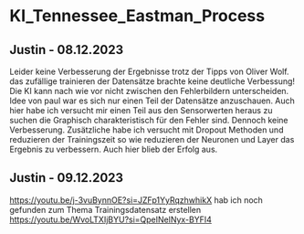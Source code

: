 # KI_Tennessee_Eastman_Process

## Justin - 08.12.2023
Leider keine Verbesserung der Ergebnisse trotz der Tipps von Oliver Wolf. 
das zufällige trainieren der Datensätze brachte keine deutliche Verbessung! Die KI kann nach wie vor nicht zwischen den Fehlerbildern unterscheiden. Idee von paul war es sich nur einen Teil der Datensätze anzuschauen. Auch hier habe ich versucht mir einen Teil aus den Sensorwerten heraus zu suchen die Graphisch charakteristisch für den Fehler sind. Dennoch keine Verbesserung. 
Zusätzliche habe ich versucht mit Dropout Methoden und reduzieren der Trainingszeit so wie reduzieren der Neuronen und Layer das Ergebnis zu verbessern. Auch hier blieb der Erfolg aus. 

## Justin - 09.12.2023
https://youtu.be/j-3vuBynnOE?si=JZFp1YyRqzhwhikX hab ich noch gefunden zum Thema Trainingsdatensatz erstellen 
https://youtu.be/WvoLTXIjBYU?si=QpeINelNyx-BYFI4